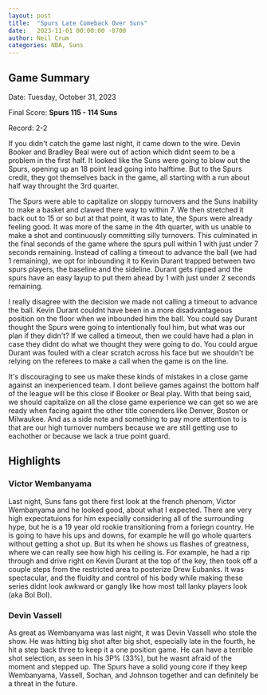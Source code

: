 ```yaml
---
layout: post
title:  "Spurs Late Comeback Over Suns"
date:   2023-11-01 00:00:00 -0700
author: Neil Crum
categories: NBA, Suns
---
```


## Game Summary

<p>Date: Tuesday, October 31, 2023</p>
<p>Final Score: <b>Spurs 115 - 114 Suns</b></p>
<p>Record: 2-2</p>

If you didn't catch the game last night, it came down to the wire. Devin Booker and Bradley Beal were out of action which didnt seem to be a problem in the first half. It looked like the Suns were going to blow out the Spurs, opening up an 18 point lead going into halftime. But to the Spurs credit, they got themselves back in the game, all starting with a run about half way throught the 3rd quarter.

The Spurs were able to capitalize on sloppy turnovers and the Suns inability to make a basket and clawed there way to within 7. We then stretched it back out to 15 or so but at that point, it was to late, the Spurs were already feeling good. It was more of the same in the 4th quarter, with us unable to make a shot and continuously committing silly turnovers. This culminated in the final seconds of the game where the spurs pull within 1 with just under 7 seconds remaining. Instead of calling a timeout to advance the ball (we had 1 remaining), we opt for inbounding it to Kevin Durant trapped between two spurs players, the baseline and the sideline. Durant gets ripped and the spurs have an easy layup to put them ahead by 1 with just under 2 seconds remaining. 

I really disagree with the decision we made not calling a timeout to advance the ball. Kevin Durant couldnt have been in a more disadvantageous position on the floor when we inbounded him the ball. You could say Durant thought the Spurs were going to intentionally foul him, but what was our plan if they didn't? If we called a timeout, then we could have had a plan in case they didnt do what we thought they were going to do. You could argue Durant was fouled with a clear scratch across his face but we shouldn't be relying on the referees to make a call when the game is on the line.

It's discouraging to see us make these kinds of mistakes in a close game against an inexperienced team. I dont believe games against the bottom half of the league will be this close if Booker or Beal play. With that being said, we should capitalize on all the close game experience we can get so we are ready when facing againt the other title conenders like Denver, Boston or Milwaukee. And as a side note and something to pay more attention to is that are our high turnover numbers because we are still getting use to eachother or because we lack a true point guard.

## Highlights

### Victor Wembanyama

Last night, Suns fans got there first look at the french phenom, Victor Wembanyama and he looked good, about what I expected. There are very high expectatuions for him expecially considering all of the surrounding hype, but he is a 19 year old rookie transitioning from a foriegn country. He is going to have his ups and downs, for example he will go whole quarters without getting a shot up. But its when he shows us flashes of greatness, where we can really see how high his ceiling is. For example, he had a rip through and drive right on Kevin Durant at the top of the key, then took off a couple steps from the restricted area to posterize Drew Eubanks. It was spectacular, and the fluidity and control of his body while making these series didnt look awkward or gangly like how most tall lanky players look (aka Bol Bol).


### Devin Vassell

As great as Wembanyama was last night, it was Devin Vassell who stole the show. He was hitting big shot after big shot, especially late in the fourth, he hit a step back three to keep it a one position game. He can have a terrible shot selection, as seen in his 3P% (33%), but he wasnt afraid of the moment and stepped up. The Spurs have a solid young core if they keep Wembanyama, Vassell, Sochan, and Johnson together and can definitely be a threat in the future.
